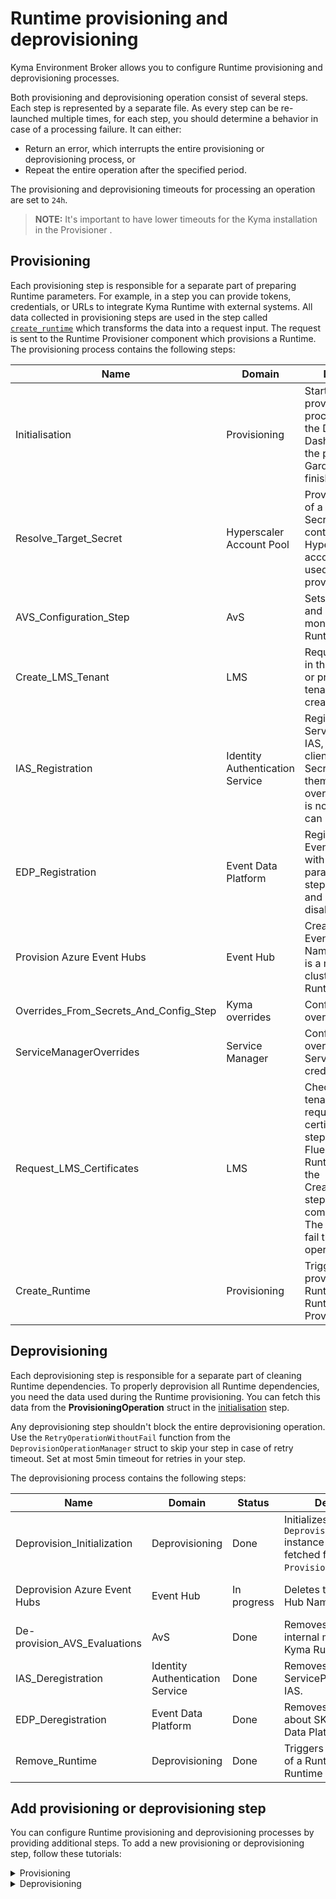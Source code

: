 # Runtime provisioning and deprovisioning

Kyma Environment Broker allows you to configure Runtime provisioning and deprovisioning processes. 

Both provisioning and deprovisioning operation consist of several steps. Each step is represented by a separate file. As every step can be re-launched multiple times, for each step, you should determine a behavior in case of a processing failure. It can either:
- Return an error, which interrupts the entire provisioning or deprovisioning process, or 
- Repeat the entire operation after the specified period. 

The provisioning and deprovisioning timeouts for processing an operation are set to `24h`.

> **NOTE:** It's important to have lower timeouts for the Kyma installation in the Provisioner .

## Provisioning

Each provisioning step is responsible for a separate part of preparing Runtime parameters. For example, in a step you can provide tokens, credentials, or URLs to integrate Kyma Runtime with external systems. All data collected in provisioning steps are used in the step called [`create_runtime`](https://github.com/kyma-incubator/compass/blob/master/components/kyma-environment-broker/internal/process/provisioning/create_runtime.go) which transforms the data into a request input. The request is sent to the Runtime Provisioner component which provisions a Runtime.
The provisioning process contains the following steps:

| Name                                   | Domain                   | Description                                                                                                                                     | Owner            |
|----------------------------------------|--------------------------|-------------------------------------------------------------------------------------------------------------------------------------------------|------------------|
| Initialisation                         | Provisioning             | Starts the provisioning process and asks the Director for the Dashboard URL if the provisioning in Gardener is finished.                                | @jasiu001 (Team Gopher)       |
| Resolve_Target_Secret                  | Hyperscaler Account Pool | Provides the name of a Gardener Secret that contains  Hypescaler account credentials used during cluster provisioning.                                | @koala7659 (Team Framefrog)      |
| AVS_Configuration_Step                 | AvS                      | Sets up external and internal monitoring of Kyma Runtime.                                      | @abbi-guarav     |
| Create_LMS_Tenant                      | LMS                      | Requests a tenant in the LMS system or provides a tenant ID if it was created before.                                                              | @piotrmiskiewicz (Team Gopher) |
| IAS_Registration                       | Identity Authentication Service | Registers a new ServiceProvider on IAS, generates client ID and Secret, and inserts them to Grafana overrides. This step is not required and can be disabled. | @jasiu001 (Team Gopher) |
| EDP_Registration                       | Event Data Platform      | Registers a SKR on Event Data Platform with the necessary parameters. This step is not required and can be disabled. | @jasiu001 (Team Gopher) |
| Provision Azure Event Hubs             | Event Hub                | Creates the Azure Event Hub Namespace which is a managed Kafka cluster for a Kyma Runtime.                                                       | @anishj0shi (Team SkyDivingTunas)     |
| Overrides_From_Secrets_And_Config_Step | Kyma overrides           | Configures default overrides for Kyma.                                                                                                          | @jasiu001 (Team Gopher)        |
| ServiceManagerOverrides                | Service Manager          | Configures overrides with Service Manager credentials.                                                                                          | @mszostok (Team Gopher)        |
| Request_LMS_Certificates               | LMS                      | Checks if the LMS tenant is ready and requests certificates. The step configures Fluent Bit in a Kyma Runtime. It requires the Create_LMS_Tenant step to be completed before. The step does not fail the provisioning operation. | @piotrmiskiewicz (Team Gopher) |
| Create_Runtime                         | Provisioning             | Triggers provisioning of a Runtime in the Runtime Provisioner.                                                                                                       | @jasiu001 (Team Gopher)        |

## Deprovisioning

Each deprovisioning step is responsible for a separate part of cleaning Runtime dependencies. To properly deprovision all Runtime dependencies, you need the data used during the Runtime provisioning. You can fetch this data from the **ProvisioningOperation** struct in the [initialisation](https://github.com/kyma-incubator/compass/blob/master/components/kyma-environment-broker/internal/process/deprovisioning/initialisation.go#L46) step.

Any deprovisioning step shouldn't block the entire deprovisioning operation. Use the `RetryOperationWithoutFail` function from the `DeprovisionOperationManager` struct to skip your step in case of retry timeout. Set at most 5min timeout for retries in your step.

The deprovisioning process contains the following steps:

| Name                         | Domain         | Status      | Description                                                                            | Owner     |
|------------------------------|----------------|-------------|----------------------------------------------------------------------------------------|-----------|
| Deprovision_Initialization   | Deprovisioning | Done        | Initializes the `DeprovisioningOperation` instance with data fetched from the `ProvisioningOperation`. | @polskikiel (Team Gopher) |
| Deprovision Azure Event Hubs | Event Hub      | In progress | Deletes the Azure Event Hub Namespace.                                                  | @montaro (Team SkyDivingTunas)   |
| De-provision_AVS_Evaluations | AvS            | Done        | Removes external and internal monitoring of Kyma Runtime.                                                  | @abbi-guarav  |
| IAS_Deregistration           | Identity Authentication Service | Done | Removes the ServiceProvider from IAS. | @jasiu001 (Team Gopher) |
| EDP_Deregistration           | Event Data Platform | Done | Removes all entries about SKR from Event Data Platform. | @jasiu001 (Team Gopher) |
| Remove_Runtime               | Deprovisioning | Done        | Triggers deprovisioning of a Runtime in the Runtime Provisioner. | @polskikiel (Team Gopher) |


## Add provisioning or deprovisioning step

You can configure Runtime provisioning and deprovisioning processes by providing additional steps. To add a new provisioning or deprovisioning step, follow these tutorials:

<div tabs name="runtime-provisioning-deprovisioning" group="runtime-provisioning-deprovisioning">
  <details>
  <summary label="provisioning">
  Provisioning
  </summary>
      
1. Create a new file in [this](https://github.com/kyma-incubator/compass/blob/master/components/kyma-environment-broker/internal/process/provisioning) directory. 

2. Implement this interface in your provisioning step:

    ```go
    type Step interface {
        Name() string
        Run(operation internal.ProvisioningOperation, logger logrus.FieldLogger) (internal.ProvisioningOperation, time.Duration, error)
    }
    ```

    - `Name()` method returns the name of the step that is used in logs.
    - `Run()` method implements the functionality of the step. The method receives operations as an argument to which it can add appropriate overrides or save other used variables.
    

    ```go
    operation.InputCreator.SetOverrides(COMPONENT_NAME, []*gqlschema.ConfigEntryInput{
        {
            Key:   "path.to.key",
            Value: SOME_VALUE,
        },
        {
            Key:    "path.to.secret",
            Value:  SOME_VALUE,
            Secret: ptr.Bool(true),
        },
    })
    ```

    If your functionality contains long-term processes, you can store data in the storage.
    To do this, add this field to the provisioning operation in which you want to save data:

    ```go
    type ProvisioningOperation struct {
        Operation `json:"-"`
    
        // These fields are serialized to JSON and stored in the storage
        LmsTenantID            string `json:"lms_tenant_id"`
        ProvisioningParameters string `json:"provisioning_parameters"`
    
        NewFieldFromCustomStep string `json:"new_field_from_custom_step"`    
    
        // These fields are not stored in the storage
        InputCreator ProvisionInputCreator `json:"-"`
    }
    ```

    By saving data in the storage, you can check if you already have the necessary data and avoid time-consuming processes.       You should always return the modified operation from the method. 

    See the example of the step implementation:

    ```go
    package provisioning
    
    import (
        "encoding/json"
        "net/http"
        "time"
    
        "github.com/kyma-incubator/compass/components/provisioner/pkg/gqlschema"
        "github.com/kyma-incubator/compass/components/kyma-environment-broker/internal"
        "github.com/kyma-incubator/compass/components/kyma-environment-broker/internal/storage"
    
        "github.com/sirupsen/logrus"
    )
    
    type HelloWorldStep struct {
        operationStorage storage.Operations
        client           *http.Client
    }
    
    type ExternalBodyResponse struct {
        data  string
        token string
    }
    
    func NewHelloWorldStep(operationStorage storage.Operations, client *http.Client) *HelloWorldStep {
        return &HelloWorldStep{
            operationStorage: operationStorage,
            client:           client,
        }
    }
    
    func (s *HelloWorldStep) Name() string {
        return "Hello_World"
    }
    
    // Your step can be repeated in case any other step fails, even if your step has already done its job
    func (s *HelloWorldStep) Run(operation internal.ProvisioningOperation, log *logrus.Entry) (internal.ProvisioningOperation, time.Duration, error) {
        log.Info("Start step")
   
        // Check whether your step should be run or if its job has been done in the previous iteration
        // All non-save operation data are empty (e.g. InputCreator overrides)
    
        // Add your logic here
    
        // Add a call to an external service (optional)
        response, err := s.client.Get("http://example.com")
        if err != nil {
            // Error during a call to an external service may be temporary so you should return time.Duration 
            // All steps will be repeated in X seconds/minutes
            return operation, 1 * time.Second, nil
        }
        defer response.Body.Close()
    
        body := ExternalBodyResponse{}
        err = json.NewDecoder(response.Body).Decode(&body)
        if err != nil {
            log.Errorf("error: %s", err)
            // Handle a process failure by returning an error or time.Duration
        }
    
        // If a call or any other action is time-consuming, you can save the result in the operation
        // If you need an extra field in the ProvisioningOperation structure, add it first
        // in the step below; beforehand, you can check if a given value already exists in the operation
        operation.HelloWorlds = body.data
        updatedOperation, err := s.operationStorage.UpdateProvisioningOperation(operation)
        if err != nil {
            log.Errorf("error: %s", err)
            // Handle a process failure by returning an error or time.Duration
        }
    
        // If your step finishes with data which should be added to override used during the Runtime provisioning,
        // add an extra value to operation.InputCreator, then return the updated version of the Application
        updatedOperation.InputCreator.SetOverrides("component-name", []*gqlschema.ConfigEntryInput{
            {
                Key:   "some.key",
                Value: body.token,
            },
        })
    
        // Return the updated version of the Application
        return *updatedOperation, 0, nil
    }
    ```

3. Add the step to the [`/cmd/broker/main.go`](https://github.com/kyma-incubator/compass/blob/master/components/kyma-environment-broker/cmd/broker/main.go) file:

    ```go
    provisioningSteps := []struct {
   		weight   int
   		step     provisioning.Step
   	}{
   		{
   			weight: 1,
   			step:   provisioning.NewHelloWorldStep(db.Operations(), &http.Client{}),
   		},
    }
    ```

    The weight of the step should be greater than or equal to 1. If you want the step to be performed before a call to the Runtime Provisioner, its weight must be lower than the weight of the `create_runtime` step.
    
  </details>
  <details>
  <summary label="deprovisioning">
  Deprovisioning
  </summary>
    
  1. Create a new file in [this](https://github.com/kyma-incubator/compass/blob/master/components/kyma-environment-broker/internal/process/deprovisioning) directory. 

2. Implement this interface in your deprovisioning step:

    ```go
    type Step interface {
        Name() string
        Run(operation internal.DeprovisioningOperation, logger logrus.FieldLogger) (internal.DeprovisioningOperation, time.Duration, error)
    }
    ```

    - `Name()` method returns the name of the step that is used in logs.
    - `Run()` method implements the functionality of the step. The method receives operations as an argument to which it can add appropriate overrides or save other used variables.
    

    If your functionality contains long-term processes, you can store data in the storage.
    To do this, add this field to the deprovisioning operation in which you want to save data:

    ```go
    type DeprovisioningOperation struct {
        Operation `json:"-"`
        
        // add additional data here
    }
    ```

    By saving data in the storage, you can check if you already have the necessary data and avoid time-consuming processes.       You should always return the modified operation from the method. 

    See the example of the step implementation:

    ```go
    package deprovisioning
    
    import (
        "encoding/json"
        "net/http"
        "time"
    
        "github.com/kyma-incubator/compass/components/provisioner/pkg/gqlschema"
        "github.com/kyma-incubator/compass/components/kyma-environment-broker/internal"
        "github.com/kyma-incubator/compass/components/kyma-environment-broker/internal/storage"
    
        "github.com/sirupsen/logrus"
    )
    
    type HelloWorldStep struct {
        operationStorage storage.Operations
        client           *http.Client
    }
    
    type ExternalBodyResponse struct {
        data  string
        token string
    }
    
    func NewHelloWorldStep(operationStorage storage.Operations, client *http.Client) *HelloWorldStep {
        return &HelloWorldStep{
            operationStorage: operationStorage,
            client:           client,
        }
    }
    
    func (s *HelloWorldStep) Name() string {
        return "Hello_World"
    }
    
    // Your step can be repeated in case any other step fails, even if your step has already done its job
    func (s *HelloWorldStep) Run(operation internal.DeprovisioningOperation, log *logrus.Entry) (internal.DeprovisioningOperation, time.Duration, error) {
        log.Info("Start step")
   
        // Check whether your step should be run or if its job has been done in the previous iteration
        // All non-save operation data are empty (e.g. InputCreator overrides)
    
        // Add your logic here
    
        // Add a call to an external service (optional)
        response, err := s.client.Get("http://example.com")
        if err != nil {
            // Error during a call to an external service may be temporary so you should return time.Duration 
            // All steps will be repeated in X seconds/minutes
            return operation, 1 * time.Second, nil
        }
        defer response.Body.Close()
    
        body := ExternalBodyResponse{}
        err = json.NewDecoder(response.Body).Decode(&body)
        if err != nil {
            log.Errorf("error: %s", err)
            // Handle a process failure by returning an error or time.Duration
        }
    
        // If a call or any other action is time-consuming, you can save the result in the operation
        // If you need an extra field in the DeprovisioningOperation structure, add it first
        // in the step below; beforehand, you can check if a given value already exists in the operation
        operation.HelloWorlds = body.data
        updatedOperation, err := s.operationStorage.UpdateDeprovisioningOperation(operation)
        if err != nil {
            log.Errorf("error: %s", err)
            // Handle a process failure by returning an error or time.Duration
        }
    
        // If your step finishes with data which should be added to override used during the Runtime deprovisioning,
        // add an extra value to operation.InputCreator, then return the updated version of the Application
        updatedOperation.InputCreator.SetOverrides("component-name", []*gqlschema.ConfigEntryInput{
            {
                Key:   "some.key",
                Value: body.token,
            },
        })
    
        // Return the updated version of the Application
        return *updatedOperation, 0, nil
    }
    ```

3. Add the step to the [`/cmd/broker/main.go`](https://github.com/kyma-incubator/compass/blob/master/components/kyma-environment-broker/cmd/broker/main.go) file:

    ```go
    deprovisioningSteps := []struct {
   		weight   int
   		step     deprovisioning.Step
   	}{
   		{
   			weight: 1,
   			step:   deprovisioning.NewHelloWorldStep(db.Operations(), &http.Client{}),
   		},
    }
    ```

    The weight of the step should be greater than or equal to 1. If you want the step to be performed before a call to the Runtime Provisioner, its weight must be lower than the weight of the `remove_runtime` step.
    
   </details>
</div>
